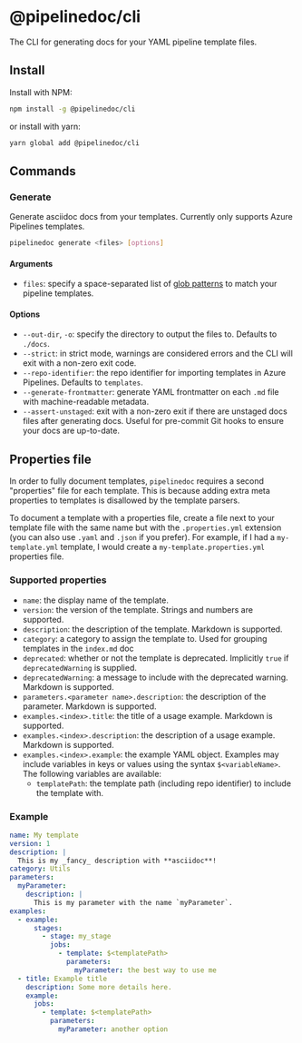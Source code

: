 # @pipelinedoc/cli

The CLI for generating docs for your YAML pipeline template files.

## Install

Install with NPM:

```sh
npm install -g @pipelinedoc/cli
```

or install with yarn:

```sh
yarn global add @pipelinedoc/cli
```

## Commands

### Generate

Generate asciidoc docs from your templates. Currently only supports Azure Pipelines templates.

```sh
pipelinedoc generate <files> [options]
```

#### Arguments

- `files`: specify a space-separated list of [glob patterns](https://www.npmjs.com/package/glob) to
  match your pipeline templates.

#### Options

- `--out-dir`, `-o`: specify the directory to output the files to. Defaults to `./docs`.
- `--strict`: in strict mode, warnings are considered errors and the CLI will exit with a non-zero
  exit code.
- `--repo-identifier`: the repo identifier for importing templates in Azure Pipelines. Defaults to
  `templates`.
- `--generate-frontmatter`: generate YAML frontmatter on each `.md` file with machine-readable
  metadata.
- `--assert-unstaged`: exit with a non-zero exit if there are unstaged docs files after generating
  docs. Useful for pre-commit Git hooks to ensure your docs are up-to-date.

## Properties file

In order to fully document templates, `pipelinedoc` requires a second "properties" file for each
template. This is because adding extra meta properties to templates is disallowed by the template
parsers.

To document a template with a properties file, create a file next to your template file with the
same name but with the `.properties.yml` extension (you can also use `.yaml` and `.json` if you
prefer). For example, if I had a `my-template.yml` template, I would create a
`my-template.properties.yml` properties file.

### Supported properties

- `name`: the display name of the template.
- `version`: the version of the template. Strings and numbers are supported.
- `description`: the description of the template. Markdown is supported.
- `category`: a category to assign the template to. Used for grouping templates in the `index.md`
  doc
- `deprecated`: whether or not the template is deprecated. Implicitly `true` if `deprecatedWarning`
  is supplied.
- `deprecatedWarning`: a message to include with the deprecated warning. Markdown is supported.
- `parameters.<parameter name>.description`: the description of the parameter. Markdown is
  supported.
- `examples.<index>.title`: the title of a usage example. Markdown is supported.
- `examples.<index>.description`: the description of a usage example. Markdown is supported.
- `examples.<index>.example`: the example YAML object. Examples may include variables in keys or
  values using the syntax `$<variableName>`. The following variables are available:
  - `templatePath`: the template path (including repo identifier) to include the template with.

### Example

```yaml
name: My template
version: 1
description: |
  This is my _fancy_ description with **asciidoc**!
category: Utils
parameters:
  myParameter:
    description: |
      This is my parameter with the name `myParameter`.
examples:
  - example:
      stages:
        - stage: my_stage
          jobs:
            - template: $<templatePath>
              parameters:
                myParameter: the best way to use me
  - title: Example title
    description: Some more details here.
    example:
      jobs:
        - template: $<templatePath>
          parameters:
            myParameter: another option
```
